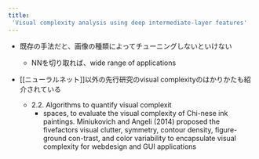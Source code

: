 ```yaml
---
title:
 'Visual complexity analysis using deep intermediate-layer features'
---
```


- 既存の手法だと、画像の種類によってチューニングしないといけない
    - NNを切り取れば、wide range of applications

- [[ニューラルネット]]以外の先行研究のvisual complexityのはかりかたも紹介されている
    - 2.2. Algorithms to quantify visual complexit
        - spaces, to evaluate the visual complexity of Chi-nese ink paintings. Miniukovich and Angeli (2014) proposed the fivefactors visual clutter, symmetry, contour density, figure-ground con-trast, and color variability to encapsulate visual complexity for webdesign and GUI applications
